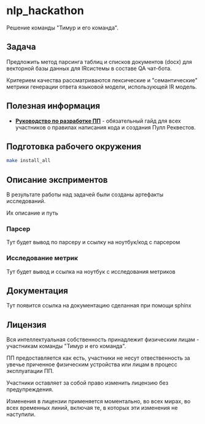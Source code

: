 # nlp_hackathon

Решение команды "Тимур и его команда".

## Задача

Предложить метод парсинга таблиц и списков документов (docx) для векторной базы данных для IRсистемы в составе QA чат-бота.

Критерием качества рассматриваются лексические и "семантические" метрики генерации ответа языковой модели, использующей IR модель.

## Полезная информация

- **[Руководство по разработке ПП](gitdocs/contributing.md)** - обязательный гайд для всех участников о правилах написания кода и создания Пулл Реквестов.

## Подготовка рабочего окружения

```bash
make install_all
```

## Описание эксприментов

В результате работы над задачей были созданы артефакты исследований.

Их описание и путь 

### Парсер

Тут будет вывод по парсеру и ссылку на ноутбук/код с парсером

### Исследование метрик

Тут будет вывод и ссылка на ноутбук с исследования метриков

## Документация

Тут появится ссылка на документацию сделанная при помощи sphinx

## Лицензия

Вся интеллектуальная собственность принадлежит физическим лицам - участникам команды "Тимур и его команда".

ПП предоставляется как есть, участники не несут отвественность за увечье приченное физическим устройства или лицам в процесс эксплуатации ПП.

Участники оставляет за собой право изменить лицензию без предупреждения.

Изменения в лицензии применяется моментально, во всех мирах, во всех временных линий, включая те, в которых эти изменения не наступили.
